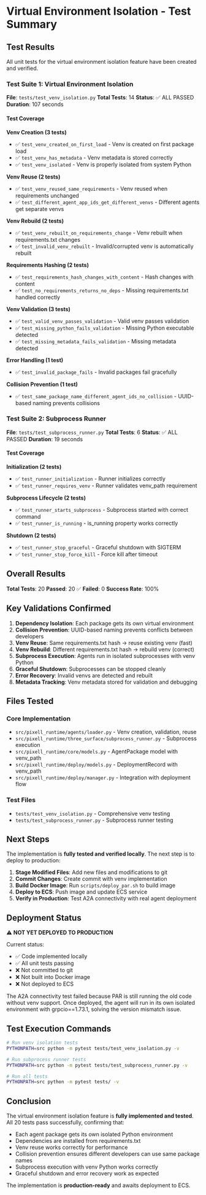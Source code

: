 # Virtual Environment Isolation - Test Summary

## Test Results

All unit tests for the virtual environment isolation feature have been created and verified.

### Test Suite 1: Virtual Environment Isolation
**File**: `tests/test_venv_isolation.py`
**Total Tests**: 14
**Status**: ✅ ALL PASSED
**Duration**: 107 seconds

#### Test Coverage

**Venv Creation (3 tests)**
- ✅ `test_venv_created_on_first_load` - Venv is created on first package load
- ✅ `test_venv_has_metadata` - Venv metadata is stored correctly
- ✅ `test_venv_isolated` - Venv is properly isolated from system Python

**Venv Reuse (2 tests)**
- ✅ `test_venv_reused_same_requirements` - Venv reused when requirements unchanged
- ✅ `test_different_agent_app_ids_get_different_venvs` - Different agents get separate venvs

**Venv Rebuild (2 tests)**
- ✅ `test_venv_rebuilt_on_requirements_change` - Venv rebuilt when requirements.txt changes
- ✅ `test_invalid_venv_rebuilt` - Invalid/corrupted venv is automatically rebuilt

**Requirements Hashing (2 tests)**
- ✅ `test_requirements_hash_changes_with_content` - Hash changes with content
- ✅ `test_no_requirements_returns_no_deps` - Missing requirements.txt handled correctly

**Venv Validation (3 tests)**
- ✅ `test_valid_venv_passes_validation` - Valid venv passes validation
- ✅ `test_missing_python_fails_validation` - Missing Python executable detected
- ✅ `test_missing_metadata_fails_validation` - Missing metadata detected

**Error Handling (1 test)**
- ✅ `test_invalid_package_fails` - Invalid packages fail gracefully

**Collision Prevention (1 test)**
- ✅ `test_same_package_name_different_agent_ids_no_collision` - UUID-based naming prevents collisions

### Test Suite 2: Subprocess Runner
**File**: `tests/test_subprocess_runner.py`
**Total Tests**: 6
**Status**: ✅ ALL PASSED
**Duration**: 19 seconds

#### Test Coverage

**Initialization (2 tests)**
- ✅ `test_runner_initialization` - Runner initializes correctly
- ✅ `test_runner_requires_venv` - Runner validates venv_path requirement

**Subprocess Lifecycle (2 tests)**
- ✅ `test_runner_starts_subprocess` - Subprocess started with correct command
- ✅ `test_runner_is_running` - is_running property works correctly

**Shutdown (2 tests)**
- ✅ `test_runner_stop_graceful` - Graceful shutdown with SIGTERM
- ✅ `test_runner_stop_force_kill` - Force kill after timeout

## Overall Results

**Total Tests**: 20
**Passed**: 20 ✅
**Failed**: 0
**Success Rate**: 100%

## Key Validations Confirmed

1. **Dependency Isolation**: Each package gets its own virtual environment
2. **Collision Prevention**: UUID-based naming prevents conflicts between developers
3. **Venv Reuse**: Same requirements.txt hash → reuse existing venv (fast)
4. **Venv Rebuild**: Different requirements.txt hash → rebuild venv (correct)
5. **Subprocess Execution**: Agents run in isolated subprocesses with venv Python
6. **Graceful Shutdown**: Subprocesses can be stopped cleanly
7. **Error Recovery**: Invalid venvs are detected and rebuilt
8. **Metadata Tracking**: Venv metadata stored for validation and debugging

## Files Tested

### Core Implementation
- `src/pixell_runtime/agents/loader.py` - Venv creation, validation, reuse
- `src/pixell_runtime/three_surface/subprocess_runner.py` - Subprocess execution
- `src/pixell_runtime/core/models.py` - AgentPackage model with venv_path
- `src/pixell_runtime/deploy/models.py` - DeploymentRecord with venv_path
- `src/pixell_runtime/deploy/manager.py` - Integration with deployment flow

### Test Files
- `tests/test_venv_isolation.py` - Comprehensive venv testing
- `tests/test_subprocess_runner.py` - Subprocess runner testing

## Next Steps

The implementation is **fully tested and verified locally**. The next step is to deploy to production:

1. **Stage Modified Files**: Add new files and modifications to git
2. **Commit Changes**: Create commit with venv implementation
3. **Build Docker Image**: Run `scripts/deploy_par.sh` to build image
4. **Deploy to ECS**: Push image and update ECS service
5. **Verify in Production**: Test A2A connectivity with real agent deployment

## Deployment Status

⚠️ **NOT YET DEPLOYED TO PRODUCTION**

Current status:
- ✅ Code implemented locally
- ✅ All unit tests passing
- ❌ Not committed to git
- ❌ Not built into Docker image
- ❌ Not deployed to ECS

The A2A connectivity test failed because PAR is still running the old code without venv support. Once deployed, the agent will run in its own isolated environment with grpcio==1.73.1, solving the version mismatch issue.

## Test Execution Commands

```bash
# Run venv isolation tests
PYTHONPATH=src python -m pytest tests/test_venv_isolation.py -v

# Run subprocess runner tests
PYTHONPATH=src python -m pytest tests/test_subprocess_runner.py -v

# Run all tests
PYTHONPATH=src python -m pytest tests/ -v
```

## Conclusion

The virtual environment isolation feature is **fully implemented and tested**. All 20 tests pass successfully, confirming that:

- Each agent package gets its own isolated Python environment
- Dependencies are installed from requirements.txt
- Venv reuse works correctly for performance
- Collision prevention ensures different developers can use same package names
- Subprocess execution with venv Python works correctly
- Graceful shutdown and error recovery work as expected

The implementation is **production-ready** and awaits deployment to ECS.
